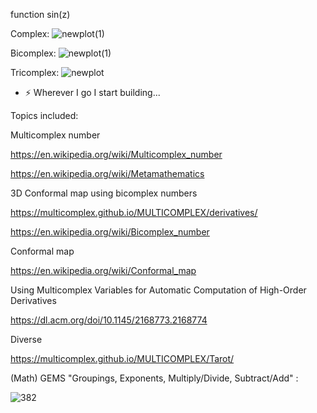function sin(z)

Complex:
![newplot(1)](https://user-images.githubusercontent.com/75379917/111527218-f828d300-875f-11eb-9604-22c339b0c8c8.png)

Bicomplex:
![newplot(1)](https://user-images.githubusercontent.com/75379917/111527080-c9126180-875f-11eb-8125-f024e43a74eb.png)

Tricomplex:
![newplot](https://user-images.githubusercontent.com/75379917/111524794-2953d400-875d-11eb-82e6-5c6b8eb863b6.png)


- ⚡ Wherever I go I start building...

Topics included:

Multicomplex number

https://en.wikipedia.org/wiki/Multicomplex_number

https://en.wikipedia.org/wiki/Metamathematics

3D Conformal map using bicomplex numbers

https://multicomplex.github.io/MULTICOMPLEX/derivatives/

https://en.wikipedia.org/wiki/Bicomplex_number

Conformal map

https://en.wikipedia.org/wiki/Conformal_map

Using Multicomplex Variables for Automatic Computation of High-Order Derivatives

https://dl.acm.org/doi/10.1145/2168773.2168774

Diverse

https://multicomplex.github.io/MULTICOMPLEX/Tarot/

 (Math) GEMS "Groupings, Exponents, Multiply/Divide, Subtract/Add" :
 
 ![382](https://user-images.githubusercontent.com/75379917/111783086-1e628600-88ba-11eb-92d0-e7fc023ebb2e.jpg)
 
